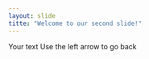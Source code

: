 ```yaml
---
layout: slide
titte: "Welcome to our second slide!"
---
```

Your text 
Use the left arrow to go back
